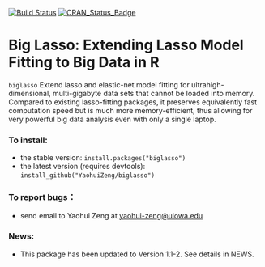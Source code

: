 

[![Build Status](https://travis-ci.org/YaohuiZeng/biglasso.svg?branch=master)](https://travis-ci.org/YaohuiZeng/biglasso)
[![CRAN_Status_Badge](http://www.r-pkg.org/badges/version/biglasso)](http://cran.r-project.org/package=biglasso)


# Big Lasso: Extending Lasso Model Fitting to Big Data in R

`biglasso` Extend lasso and elastic-net model fitting for ultrahigh-dimensional, multi-gigabyte 
data sets that cannot be loaded into memory. Compared to existing lasso-fitting packages, 
it preserves equivalently fast computation speed but is much more memory-efficient, 
thus allowing for very powerful big data analysis even with only a single laptop.

### To install:
* the stable version: `install.packages("biglasso")`
* the latest version (requires devtools): `install_github("YaohuiZeng/biglasso")`

### To report bugs：
* send email to Yaohui Zeng at <yaohui-zeng@uiowa.edu>

### News:
* This package has been updated to Version 1.1-2. See details in NEWS.
